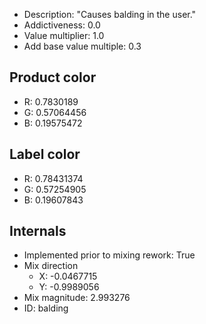- Description: "Causes balding in the user."
- Addictiveness: 0.0
- Value multiplier: 1.0
- Add base value multiple: 0.3
## Product color
- R: 0.7830189
- G: 0.57064456
- B: 0.19575472
## Label color
- R: 0.78431374
- G: 0.57254905
- B: 0.19607843
## Internals
- Implemented prior to mixing rework: True
- Mix direction
    - X: -0.0467715
    - Y: -0.9989056
- Mix magnitude: 2.993276
- ID: balding